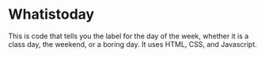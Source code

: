 # Whatistoday
This is code that tells you the label for the day of the week, whether it is a class day, the weekend, or a boring day. It uses HTML, CSS, and Javascript. 
